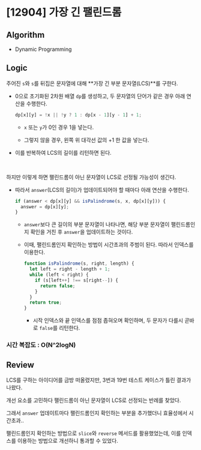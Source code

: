 # [12904] 가장 긴 팰린드롬

## Algorithm

- Dynamic Programming

## Logic

주어진 `s`와 `s`를 뒤집은 문자열에 대해 **가장 긴 부분 문자열(LCS)**를 구한다.

- 0으로 초기화된 2차원 배열 `dp`를 생성하고, 두 문자열의 단어가 같은 경우 아래 연산을 수행한다.

  ```js
  dp[x][y] = !x || !y ? 1 : dp[x - 1][y - 1] + 1;
  ```

  - `x` 또는 `y`가 0인 경우 1을 넣는다.

  - 그렇지 않을 경우, 왼쪽 위 대각선 값의 +1 한 값을 넣는다.

- 이를 반복하여 LCS의 길이를 리턴하면 된다.

<br />

하지만 이렇게 하면 팰린드롬이 아닌 문자열이 LCS로 선정될 가능성이 생긴다.

- 따라서 `answer`(LCS의 길이)가 업데이트되어야 할 때마다 아래 연산을 수행한다.

  ```js
  if (answer < dp[x][y] && isPalindrome(s, x, dp[x][y])) {
    answer = dp[x][y];
  }
  ```

  - `answer`보다 큰 길이의 부분 문자열이 나타나면, 해당 부분 문자열이 팰린드롬인지 확인을 거친 후 `answer`을 업데이트하는 것이다.

  - 이때, 팰린드롬인지 확인하는 방법이 시간초과의 주범이 된다. 따라서 인덱스를 이용한다.

    ```js
    function isPalindrome(s, right, length) {
      let left = right - length + 1;
      while (left < right) {
        if (s[left++] !== s[right--]) {
          return false;
        }
      }
      return true;
    }
    ```

    - 시작 인덱스와 끝 인덱스를 점점 좁혀오며 확인하며, 두 문자가 다를시 곧바로 `false`를 리턴한다.

### 시간 복잡도 : O(N^2logN)

## Review

LCS를 구하는 아이디어를 금방 떠올렸지만, 3번과 19번 테스트 케이스가 틀린 결과가 나왔다.

개선 요소를 고민하다 팰린드롬이 아닌 문자열이 LCS로 선정되는 반례를 찾았다.

그래서 `answer` 업데이트마다 팰린드롬인지 확인하는 부분을 추가했더니 효율성에서 시간초과..

팰린드롬인지 확인하는 방법으로 `slice`와 `reverse` 메서드를 활용했었는데, 이를 인덱스를 이용하는 방법으로 개선하니 통과할 수 있었다.